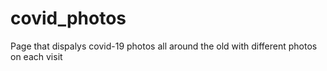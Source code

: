 # covid_photos
Page that dispalys covid-19 photos all around the old with different photos on each visit
